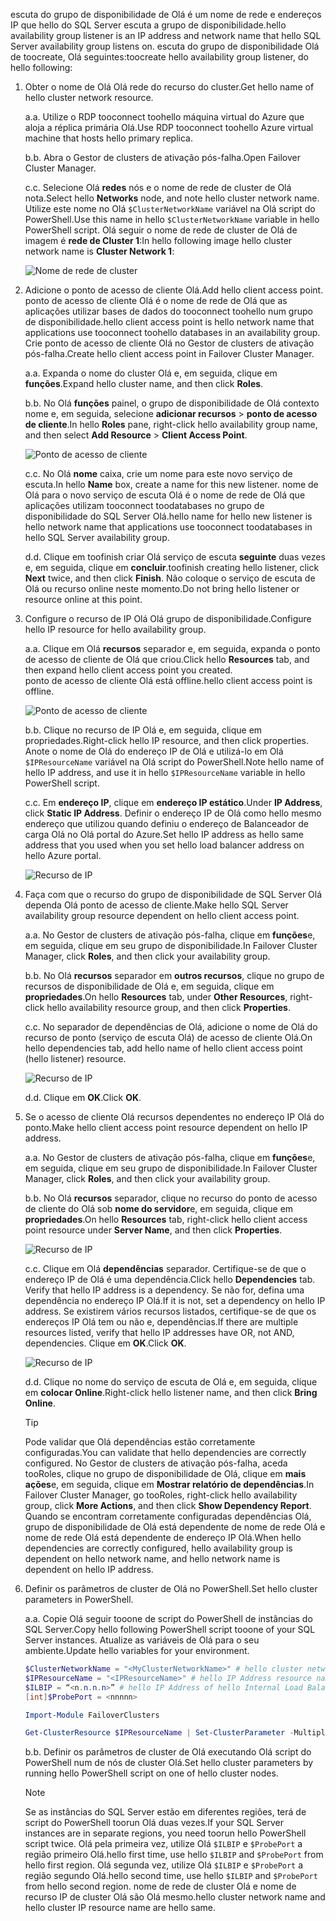 <span data-ttu-id="59c20-101">escuta do grupo de disponibilidade de Olá é um nome de rede e endereços IP que hello do SQL Server escuta a grupo de disponibilidade.</span><span class="sxs-lookup"><span data-stu-id="59c20-101">hello availability group listener is an IP address and network name that hello SQL Server availability group listens on.</span></span> <span data-ttu-id="59c20-102">escuta do grupo de disponibilidade Olá de toocreate, Olá seguintes:</span><span class="sxs-lookup"><span data-stu-id="59c20-102">toocreate hello availability group listener, do hello following:</span></span>

1. <span data-ttu-id="59c20-103"><a name="getnet"></a>Obter o nome de Olá Olá rede do recurso do cluster.</span><span class="sxs-lookup"><span data-stu-id="59c20-103"><a name="getnet"></a>Get hello name of hello cluster network resource.</span></span>

    <span data-ttu-id="59c20-104">a.</span><span class="sxs-lookup"><span data-stu-id="59c20-104">a.</span></span> <span data-ttu-id="59c20-105">Utilize o RDP tooconnect toohello máquina virtual do Azure que aloja a réplica primária Olá.</span><span class="sxs-lookup"><span data-stu-id="59c20-105">Use RDP tooconnect toohello Azure virtual machine that hosts hello primary replica.</span></span> 

    <span data-ttu-id="59c20-106">b.</span><span class="sxs-lookup"><span data-stu-id="59c20-106">b.</span></span> <span data-ttu-id="59c20-107">Abra o Gestor de clusters de ativação pós-falha.</span><span class="sxs-lookup"><span data-stu-id="59c20-107">Open Failover Cluster Manager.</span></span>

    <span data-ttu-id="59c20-108">c.</span><span class="sxs-lookup"><span data-stu-id="59c20-108">c.</span></span> <span data-ttu-id="59c20-109">Selecione Olá **redes** nós e o nome de rede de cluster de Olá nota.</span><span class="sxs-lookup"><span data-stu-id="59c20-109">Select hello **Networks** node, and note hello cluster network name.</span></span> <span data-ttu-id="59c20-110">Utilize este nome no Olá `$ClusterNetworkName` variável na Olá script do PowerShell.</span><span class="sxs-lookup"><span data-stu-id="59c20-110">Use this name in hello `$ClusterNetworkName` variable in hello PowerShell script.</span></span> <span data-ttu-id="59c20-111">Olá seguir o nome de rede de cluster de Olá de imagem é **rede de Cluster 1**:</span><span class="sxs-lookup"><span data-stu-id="59c20-111">In hello following image hello cluster network name is **Cluster Network 1**:</span></span>

   ![Nome de rede de cluster](./media/virtual-machines-ag-listener-configure/90-clusternetworkname.png)

2. <span data-ttu-id="59c20-113"><a name="addcap"></a>Adicione o ponto de acesso de cliente Olá.</span><span class="sxs-lookup"><span data-stu-id="59c20-113"><a name="addcap"></a>Add hello client access point.</span></span>  
    <span data-ttu-id="59c20-114">ponto de acesso de cliente Olá é o nome de rede de Olá que as aplicações utilizar bases de dados do tooconnect toohello num grupo de disponibilidade.</span><span class="sxs-lookup"><span data-stu-id="59c20-114">hello client access point is hello network name that applications use tooconnect toohello databases in an availability group.</span></span> <span data-ttu-id="59c20-115">Crie ponto de acesso de cliente Olá no Gestor de clusters de ativação pós-falha.</span><span class="sxs-lookup"><span data-stu-id="59c20-115">Create hello client access point in Failover Cluster Manager.</span></span>

    <span data-ttu-id="59c20-116">a.</span><span class="sxs-lookup"><span data-stu-id="59c20-116">a.</span></span> <span data-ttu-id="59c20-117">Expanda o nome do cluster Olá e, em seguida, clique em **funções**.</span><span class="sxs-lookup"><span data-stu-id="59c20-117">Expand hello cluster name, and then click **Roles**.</span></span>

    <span data-ttu-id="59c20-118">b.</span><span class="sxs-lookup"><span data-stu-id="59c20-118">b.</span></span> <span data-ttu-id="59c20-119">No Olá **funções** painel, o grupo de disponibilidade de Olá contexto nome e, em seguida, selecione **adicionar recursos** > **ponto de acesso de cliente**.</span><span class="sxs-lookup"><span data-stu-id="59c20-119">In hello **Roles** pane, right-click hello availability group name, and then select **Add Resource** > **Client Access Point**.</span></span>

   ![Ponto de acesso de cliente](./media/virtual-machines-ag-listener-configure/92-addclientaccesspoint.png)

    <span data-ttu-id="59c20-121">c.</span><span class="sxs-lookup"><span data-stu-id="59c20-121">c.</span></span> <span data-ttu-id="59c20-122">No Olá **nome** caixa, crie um nome para este novo serviço de escuta.</span><span class="sxs-lookup"><span data-stu-id="59c20-122">In hello **Name** box, create a name for this new listener.</span></span> 
   <span data-ttu-id="59c20-123">nome de Olá para o novo serviço de escuta Olá é o nome de rede de Olá que aplicações utilizam tooconnect toodatabases no grupo de disponibilidade do SQL Server Olá.</span><span class="sxs-lookup"><span data-stu-id="59c20-123">hello name for hello new listener is hello network name that applications use tooconnect toodatabases in hello SQL Server availability group.</span></span>
   
    <span data-ttu-id="59c20-124">d.</span><span class="sxs-lookup"><span data-stu-id="59c20-124">d.</span></span> <span data-ttu-id="59c20-125">Clique em toofinish criar Olá serviço de escuta **seguinte** duas vezes e, em seguida, clique em **concluir**.</span><span class="sxs-lookup"><span data-stu-id="59c20-125">toofinish creating hello listener, click **Next** twice, and then click **Finish**.</span></span> <span data-ttu-id="59c20-126">Não coloque o serviço de escuta de Olá ou recurso online neste momento.</span><span class="sxs-lookup"><span data-stu-id="59c20-126">Do not bring hello listener or resource online at this point.</span></span>

3. <span data-ttu-id="59c20-127"><a name="congroup"></a>Configure o recurso de IP Olá Olá grupo de disponibilidade.</span><span class="sxs-lookup"><span data-stu-id="59c20-127"><a name="congroup"></a>Configure hello IP resource for hello availability group.</span></span>

    <span data-ttu-id="59c20-128">a.</span><span class="sxs-lookup"><span data-stu-id="59c20-128">a.</span></span> <span data-ttu-id="59c20-129">Clique em Olá **recursos** separador e, em seguida, expanda o ponto de acesso de cliente de Olá que criou.</span><span class="sxs-lookup"><span data-stu-id="59c20-129">Click hello **Resources** tab, and then expand hello client access point you created.</span></span>  
    <span data-ttu-id="59c20-130">ponto de acesso de cliente Olá está offline.</span><span class="sxs-lookup"><span data-stu-id="59c20-130">hello client access point is offline.</span></span>

   ![Ponto de acesso de cliente](./media/virtual-machines-ag-listener-configure/94-newclientaccesspoint.png) 

    <span data-ttu-id="59c20-132">b.</span><span class="sxs-lookup"><span data-stu-id="59c20-132">b.</span></span> <span data-ttu-id="59c20-133">Clique no recurso de IP Olá e, em seguida, clique em propriedades.</span><span class="sxs-lookup"><span data-stu-id="59c20-133">Right-click hello IP resource, and then click properties.</span></span> <span data-ttu-id="59c20-134">Anote o nome de Olá do endereço IP de Olá e utilizá-lo em Olá `$IPResourceName` variável na Olá script do PowerShell.</span><span class="sxs-lookup"><span data-stu-id="59c20-134">Note hello name of hello IP address, and use it in hello `$IPResourceName` variable in hello PowerShell script.</span></span>

    <span data-ttu-id="59c20-135">c.</span><span class="sxs-lookup"><span data-stu-id="59c20-135">c.</span></span> <span data-ttu-id="59c20-136">Em **endereço IP**, clique em **endereço IP estático**.</span><span class="sxs-lookup"><span data-stu-id="59c20-136">Under **IP Address**, click **Static IP Address**.</span></span> <span data-ttu-id="59c20-137">Definir o endereço IP de Olá como hello mesmo endereço que utilizou quando definiu o endereço de Balanceador de carga Olá no Olá portal do Azure.</span><span class="sxs-lookup"><span data-stu-id="59c20-137">Set hello IP address as hello same address that you used when you set hello load balancer address on hello Azure portal.</span></span>

   ![Recurso de IP](./media/virtual-machines-ag-listener-configure/96-ipresource.png) 

    <!-----------------------I don't see this option on server 2016
    1. Disable NetBIOS for this address and click **OK**. Repeat this step for each IP resource if your solution spans multiple Azure VNets. 
    ------------------------->

4. <span data-ttu-id="59c20-139"><a name = "dependencyGroup"></a>Faça com que o recurso do grupo de disponibilidade de SQL Server Olá dependa Olá ponto de acesso de cliente.</span><span class="sxs-lookup"><span data-stu-id="59c20-139"><a name = "dependencyGroup"></a>Make hello SQL Server availability group resource dependent on hello client access point.</span></span>

    <span data-ttu-id="59c20-140">a.</span><span class="sxs-lookup"><span data-stu-id="59c20-140">a.</span></span> <span data-ttu-id="59c20-141">No Gestor de clusters de ativação pós-falha, clique em **funções**e, em seguida, clique em seu grupo de disponibilidade.</span><span class="sxs-lookup"><span data-stu-id="59c20-141">In Failover Cluster Manager, click **Roles**, and then click your availability group.</span></span>

    <span data-ttu-id="59c20-142">b.</span><span class="sxs-lookup"><span data-stu-id="59c20-142">b.</span></span> <span data-ttu-id="59c20-143">No Olá **recursos** separador em **outros recursos**, clique no grupo de recursos de disponibilidade de Olá e, em seguida, clique em **propriedades**.</span><span class="sxs-lookup"><span data-stu-id="59c20-143">On hello **Resources** tab, under **Other Resources**, right-click hello availability resource group, and then click **Properties**.</span></span> 

    <span data-ttu-id="59c20-144">c.</span><span class="sxs-lookup"><span data-stu-id="59c20-144">c.</span></span> <span data-ttu-id="59c20-145">No separador de dependências de Olá, adicione o nome de Olá do recurso de ponto (serviço de escuta Olá) de acesso de cliente Olá.</span><span class="sxs-lookup"><span data-stu-id="59c20-145">On hello dependencies tab, add hello name of hello client access point (hello listener) resource.</span></span>

   ![Recurso de IP](./media/virtual-machines-ag-listener-configure/97-propertiesdependencies.png) 

    <span data-ttu-id="59c20-147">d.</span><span class="sxs-lookup"><span data-stu-id="59c20-147">d.</span></span> <span data-ttu-id="59c20-148">Clique em **OK**.</span><span class="sxs-lookup"><span data-stu-id="59c20-148">Click **OK**.</span></span>

5. <span data-ttu-id="59c20-149"><a name="listname"></a>Se o acesso de cliente Olá recursos dependentes no endereço IP Olá do ponto.</span><span class="sxs-lookup"><span data-stu-id="59c20-149"><a name="listname"></a>Make hello client access point resource dependent on hello IP address.</span></span>

    <span data-ttu-id="59c20-150">a.</span><span class="sxs-lookup"><span data-stu-id="59c20-150">a.</span></span> <span data-ttu-id="59c20-151">No Gestor de clusters de ativação pós-falha, clique em **funções**e, em seguida, clique em seu grupo de disponibilidade.</span><span class="sxs-lookup"><span data-stu-id="59c20-151">In Failover Cluster Manager, click **Roles**, and then click your availability group.</span></span> 

    <span data-ttu-id="59c20-152">b.</span><span class="sxs-lookup"><span data-stu-id="59c20-152">b.</span></span> <span data-ttu-id="59c20-153">No Olá **recursos** separador, clique no recurso do ponto de acesso de cliente do Olá sob **nome do servidor**e, em seguida, clique em **propriedades**.</span><span class="sxs-lookup"><span data-stu-id="59c20-153">On hello **Resources** tab, right-click hello client access point resource under **Server Name**, and then click **Properties**.</span></span> 

   ![Recurso de IP](./media/virtual-machines-ag-listener-configure/98-dependencies.png) 

    <span data-ttu-id="59c20-155">c.</span><span class="sxs-lookup"><span data-stu-id="59c20-155">c.</span></span> <span data-ttu-id="59c20-156">Clique em Olá **dependências** separador. Certifique-se de que o endereço IP de Olá é uma dependência.</span><span class="sxs-lookup"><span data-stu-id="59c20-156">Click hello **Dependencies** tab. Verify that hello IP address is a dependency.</span></span> <span data-ttu-id="59c20-157">Se não for, defina uma dependência no endereço IP Olá.</span><span class="sxs-lookup"><span data-stu-id="59c20-157">If it is not, set a dependency on hello IP address.</span></span> <span data-ttu-id="59c20-158">Se existirem vários recursos listados, certifique-se de que os endereços IP Olá tem ou não e, dependências.</span><span class="sxs-lookup"><span data-stu-id="59c20-158">If there are multiple resources listed, verify that hello IP addresses have OR, not AND, dependencies.</span></span> <span data-ttu-id="59c20-159">Clique em **OK**.</span><span class="sxs-lookup"><span data-stu-id="59c20-159">Click **OK**.</span></span> 

   ![Recurso de IP](./media/virtual-machines-ag-listener-configure/98-propertiesdependencies.png) 

    <span data-ttu-id="59c20-161">d.</span><span class="sxs-lookup"><span data-stu-id="59c20-161">d.</span></span> <span data-ttu-id="59c20-162">Clique no nome do serviço de escuta de Olá e, em seguida, clique em **colocar Online**.</span><span class="sxs-lookup"><span data-stu-id="59c20-162">Right-click hello listener name, and then click **Bring Online**.</span></span> 

    >[!TIP]
    ><span data-ttu-id="59c20-163">Pode validar que Olá dependências estão corretamente configuradas.</span><span class="sxs-lookup"><span data-stu-id="59c20-163">You can validate that hello dependencies are correctly configured.</span></span> <span data-ttu-id="59c20-164">No Gestor de clusters de ativação pós-falha, aceda tooRoles, clique no grupo de disponibilidade de Olá, clique em **mais ações**e, em seguida, clique em **Mostrar relatório de dependências**.</span><span class="sxs-lookup"><span data-stu-id="59c20-164">In Failover Cluster Manager, go tooRoles, right-click hello availability group, click **More Actions**, and then click  **Show Dependency Report**.</span></span> <span data-ttu-id="59c20-165">Quando se encontram corretamente configuradas dependências Olá, grupo de disponibilidade de Olá está dependente de nome de rede Olá e nome de rede Olá está dependente de endereço IP Olá.</span><span class="sxs-lookup"><span data-stu-id="59c20-165">When hello dependencies are correctly configured, hello availability group is dependent on hello network name, and hello network name is dependent on hello IP address.</span></span> 


6. <span data-ttu-id="59c20-166"><a name="setparam"></a>Definir os parâmetros de cluster de Olá no PowerShell.</span><span class="sxs-lookup"><span data-stu-id="59c20-166"><a name="setparam"></a>Set hello cluster parameters in PowerShell.</span></span>
    
    <span data-ttu-id="59c20-167">a.</span><span class="sxs-lookup"><span data-stu-id="59c20-167">a.</span></span> <span data-ttu-id="59c20-168">Copie Olá seguir tooone de script do PowerShell de instâncias do SQL Server.</span><span class="sxs-lookup"><span data-stu-id="59c20-168">Copy hello following PowerShell script tooone of your SQL Server instances.</span></span> <span data-ttu-id="59c20-169">Atualize as variáveis de Olá para o seu ambiente.</span><span class="sxs-lookup"><span data-stu-id="59c20-169">Update hello variables for your environment.</span></span>     
    
    ```PowerShell
    $ClusterNetworkName = "<MyClusterNetworkName>" # hello cluster network name (Use Get-ClusterNetwork on Windows Server 2012 of higher toofind hello name)
    $IPResourceName = "<IPResourceName>" # hello IP Address resource name
    $ILBIP = “<n.n.n.n>” # hello IP Address of hello Internal Load Balancer (ILB). This is hello static IP address for hello load balancer you configured in hello Azure portal.
    [int]$ProbePort = <nnnnn>
    
    Import-Module FailoverClusters
    
    Get-ClusterResource $IPResourceName | Set-ClusterParameter -Multiple @{"Address"="$ILBIP";"ProbePort"=$ProbePort;"SubnetMask"="255.255.255.255";"Network"="$ClusterNetworkName";"EnableDhcp"=0}
    ```

    <span data-ttu-id="59c20-170">b.</span><span class="sxs-lookup"><span data-stu-id="59c20-170">b.</span></span> <span data-ttu-id="59c20-171">Definir os parâmetros de cluster de Olá executando Olá script do PowerShell num de nós de cluster Olá.</span><span class="sxs-lookup"><span data-stu-id="59c20-171">Set hello cluster parameters by running hello PowerShell script on one of hello cluster nodes.</span></span>  

    > [!NOTE]
    > <span data-ttu-id="59c20-172">Se as instâncias do SQL Server estão em diferentes regiões, terá de script do PowerShell toorun Olá duas vezes.</span><span class="sxs-lookup"><span data-stu-id="59c20-172">If your SQL Server instances are in separate regions, you need toorun hello PowerShell script twice.</span></span> <span data-ttu-id="59c20-173">Olá pela primeira vez, utilize Olá `$ILBIP` e `$ProbePort` a região primeiro Olá.</span><span class="sxs-lookup"><span data-stu-id="59c20-173">hello first time, use hello `$ILBIP` and `$ProbePort` from hello first region.</span></span> <span data-ttu-id="59c20-174">Olá segunda vez, utilize Olá `$ILBIP` e `$ProbePort` a região segundo Olá.</span><span class="sxs-lookup"><span data-stu-id="59c20-174">hello second time, use hello `$ILBIP` and `$ProbePort` from hello second region.</span></span> <span data-ttu-id="59c20-175">nome de rede de cluster Olá e nome de recurso IP de cluster Olá são Olá mesmo.</span><span class="sxs-lookup"><span data-stu-id="59c20-175">hello cluster network name and hello cluster IP resource name are hello same.</span></span> 
